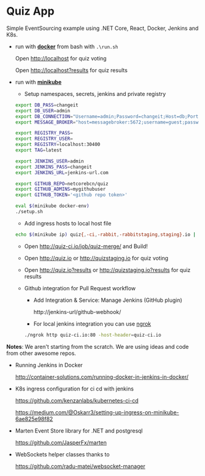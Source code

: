 # Quiz App
Simple EventSourcing example using .NET Core, React, Docker, Jenkins and K8s.

* run with [**docker**](https://www.docker.com/products/docker) from bash with ``.\run.sh`` 
  
  Open <http://localhost> for quiz voting
  
  Open <http://localhost?results> for quiz results
  
* run with [**minikube**](https://github.com/kubernetes/minikube)

  * Setup namespaces, secrets, jenkins and private registry

  ```bash
  export DB_PASS=changeit
  export DB_USER=admin
  export DB_CONNECTION="Username=admin;Password=changeit;Host=db;Port=5432"
  export MESSAGE_BROKER="host=messagebroker:5672;username=guest;password=guest"

  export REGISTRY_PASS=
  export REGISTRY_USER=
  export REGISTRY=localhost:30400
  export TAG=latest

  export JENKINS_USER=admin
  export JENKINS_PASS=changeit
  export JENKINS_URL=jenkins-url.com

  export GITHUB_REPO=netcorebcn/quiz
  export GITHUB_ADMINS=mygithubuser
  export GITHUB_TOKEN='<github repo token>'
  
  eval $(minikube docker-env)
  ./setup.sh
  ```

  * Add ingress hosts to local host file

  ```bash
  echo $(minikube ip) quiz{,-ci,-rabbit,-rabbitstaging,staging}.io | sudo tee -a /etc/hosts
  ```

  * Open <http://quiz-ci.io/job/quiz-merge/> and Build!

  * Open <http://quiz.io> or <http://quizstaging.io> for quiz voting

  * Open <http://quiz.io?results> or <http://quizstaging.io?results> for quiz results


  * Github integration for Pull Request workflow

    * Add Integration & Service: Manage Jenkins (GitHub plugin) 

      http://jenkins-url/github-webhook/

    * For local jenkins integration you can use [ngrok](https://ngrok.com/) 
    
    ```bash 
    ./ngrok http quiz-ci.io:80 -host-header=quiz-ci.io
    ```

**Notes**: We aren't starting from the scratch. We are using ideas and code from other awesome repos.

* Running Jenkins in Docker

  <http://container-solutions.com/running-docker-in-jenkins-in-docker/>  

* K8s ingress configuration for ci cd with jenkins

  <https://github.com/kenzanlabs/kubernetes-ci-cd>

  <https://medium.com/@Oskarr3/setting-up-ingress-on-minikube-6ae825e98f82>

* Marten Event Store library for .NET and postgresql

  <https://github.com/JasperFx/marten>

* WebSockets helper classes thanks to  

  <https://github.com/radu-matei/websocket-manager>
  